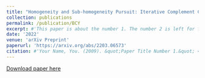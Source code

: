 ```yaml
---
title: "Homogeneity and Sub-homogeneity Pursuit: Iterative Complement Clustering PCA"
collection: publications
permalink: /publication/BCY
excerpt: #'This paper is about the number 1. The number 2 is left for future work.'
date: '2022'
venue: 'arXiv Preprint'
paperurl: 'https://arxiv.org/abs/2203.06573'
citation: #'Your Name, You. (2009). &quot;Paper Title Number 1.&quot; <i>Journal 1</i>. 1(1).'
---
```

[//]: # (This paper is about the number 1. The number 2 is left for future work.)

[Download paper here](https://arxiv.org/pdf/2203.06573)

[//]: # (Recommended citation: Your Name, You. 2009. "Paper Title Number 1." <i>Journal 1</i>. 11.) 


